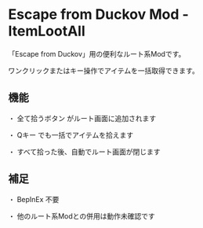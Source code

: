 # Escape from Duckov Mod - ItemLootAll

「Escape from Duckov」用の便利なルート系Modです。

ワンクリックまたはキー操作でアイテムを一括取得できます。
## 機能

・ 全て拾うボタン がルート画面に追加されます

・ Qキー でも一括でアイテムを拾えます

・ すべて拾った後、自動でルート画面が閉じます
## 補足

・ BepInEx 不要

・ 他のルート系Modとの併用は動作未確認です
